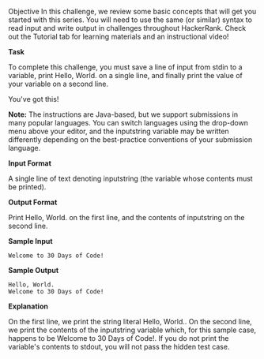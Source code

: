 Objective
In this challenge, we review some basic concepts that will get you started with this series. You will need to use the same (or similar) syntax to read input and write output in challenges throughout HackerRank. Check out the Tutorial tab for learning materials and an instructional video!

**Task**

To complete this challenge, you must save a line of input from stdin to a variable, print Hello, World. on a single line, and finally print the value of your variable on a second line.

You've got this!

**Note:** The instructions are Java-based, but we support submissions in many popular languages. You can switch languages using the drop-down menu above your editor, and the inputstring variable may be written differently depending on the best-practice conventions of your submission language.

**Input Format**

A single line of text denoting inputstring (the variable whose contents must be printed).

**Output Format**

Print Hello, World. on the first line, and the contents of inputstring on the second line.

**Sample Input**
```
Welcome to 30 Days of Code!
```
**Sample Output**
```
Hello, World. 
Welcome to 30 Days of Code!
```
**Explanation**

On the first line, we print the string literal Hello, World.. On the second line, we print the contents of the inputstring variable which, for this sample case, happens to be Welcome to 30 Days of Code!. If you do not print the variable's contents to stdout, you will not pass the hidden test case.

